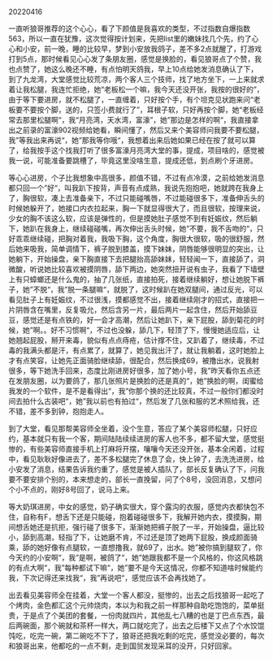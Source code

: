 20220416

一直听狼哥推荐的这个心心，看了下颜值是我喜欢的类型，不过指数自爆指数563，所以一直在犹豫，这次觉得按计划来，先把list里的嫩妹找几个先，约了心心和小安，前一晚，睡的比较早，梦到小安放我鸽子，差不多2点就醒了，打游戏打到5点，那时候看见心心发了条朋友圈，感觉是换脸的，看见狼哥点了个赞，我也点赞了，她这么晚还不睡，有点怕明天鸽我，早上10点给她发消息确认了下，到了九龙湾，大堂感觉比较荒凉，两个客人三个技师，找了地方坐下，一上来就求着让我松腿，我连忙拒绝，她“老板松一个嘛，我今天还没开张，我按的很好的”，由于等下要进房，就不松腿了，一直缠着，只好按个手，有个坦克见状跑来问“老板要不要按个脚，送的，只签小费就行了”，耳根子软，只好再按个脚，她“老板经常去那里松腿啊“，我“月亮湾，天水湾，富濠”，她”那边是怎样的啊“，我直接拿出之前录的富濠902视频给她看，瞬间懂了，然后又来个美容师问我要不要松腿，我”等我出来再说“，她”那我等你哦“，我想着出来后她如果已经在按了就可以算了，给我按手这个找我打听了很多富濠月亮湾大堂的事，提成，项目啥的，感觉被我一说，可能准备要跳槽了，毕竟这里没啥生意，提成还低，到点刷个牙进房。

等心心进房，个子比我想象中高很多，颜值不错，不过有点冷漠，之前给她发消息都只回一个”好“，叫我趴下按背，声音有点成熟，我说先抱抱吧，她就跨在我身上了，胸很软，凑上去准备亲下，不过只能碰嘴唇，不过能碰很多下，准备伸舌头的时候她躲开了，她接口内衣拉起来，胸一下就显得很大了，而且很软，按理来说，少女的胸不该这么软，应该是弹性的，但是摸她肚子感觉不到有妊娠纹，然后躺下，她趴在我身上，继续碰碰嘴，再次伸出舌头时候，她”不要，我不舌吻的“，只好乖乖继续碰，把胸对着我，我吸下胸，这个角度，胸很大很软，吸的很舒服，然后她来吸我，简单调情下，裤子脱到膝盖，摸下妹妹，阴唇能够很明显的突出，让她躺下，开始操盘，亲下胸直接下去把腿抬高舔妹妹，轻轻闻一下，直接舔了，洞微酸，听说她比较喜欢被摸阴唇，舔下两边，她突然扭开说有虫子，我看了下墙壁上有只蟑螂还是什么鬼的，抽了几张纸，直接拍死，接着继续躺好，想让她脱下裤子，她”不脱“，我”脱一条腿嘛“，就脱了，这时候趴在她双腿间，通过反光，可以看见肚子上有妊娠纹，不过很浅，摸都感觉不出，接着继续刚才的招式，直接把一片阴唇含在嘴里，反复吸允，然后含另一片，最后两片一起含住，然后开始舔豆豆，感觉还是有点铁的，好一会才高潮，然后让她趴下，亲下屁股，舔到菊花的时候，她”啊。。好不习惯啊“，不过也没躲，舔几下，轻顶了下，慢慢她适应后，让她翘起屁股，掰开来毒，貌似有点点痔疮，估计撑不住，又趴着了，继续毒，不过毒的我满头都是汗，有点累了，就算了，她见我出汗了，就让我躺着，这时她脸上才有点笑容，让她先正面骑脸继续舔，很配合，然后换成69，被撸出水，说我射很多，等下她洗手回来，态度比刚进房好很多，加了她小号，我”昨天看你五点还在发朋友圈，以为要鸽了，那几张照片是换脸的还是真的“，她”换脸的啊，闺蜜给我发的一个软件，是不是看得出“，我”你那个换的还比较真，不过一般你们都没时间去拍什么古装吧“，她”我以前也有拍过“，然后发了几张和服的艺术照给我，还不错，差不多到钟，抱抱走人。

到了大堂，看见那帮美容师全坐着，没个生意，答应了某个美容师松腿，只好应约，基本就只有我一个客，期间陆陆续续进房的客人也不多，都不留大堂，感觉挺惨的，有些美容师直接手机上打麻将开摆，嚷嚷今天还没开张，基本全闲着，过程中，看见耿耿好像进去了，差不多松腿完了休息了会，快上钟了，去洗洗进房，给小安发了消息，结果告诉我约重了，感觉是被人插队了，部长反复确认了下，问我要不要安排个别的，本来想走的，部长一直挽留，问了个8号，没回消息，又想问个小不点的，刚好8号回了，说马上来。

等大奶琪进房，中女的感觉，奶子确实很大，穿个露沟的衣服，感觉内衣都快包不住，自称有F，想舌下还是只能碰，抱着碰碰很多下，我解开她内衣，摸摸胸，期间想舌她还是抗拒，强行碰了很多下，渐渐她把裤子脱了一半，开始操盘，逼比较小，舔到高潮，轻指了下，让她磨不肯，不过还是顶了她两下屁股，换成颜面骑乘，舔的她好像有点腿软，一直想撸我，就69了，出水。她”被你搞到腿软了，你今天约的小安啊“，我”是啊，被鸽了“，她”她跟我都不是一个风格的，你这风格跳的有点大啊“，我”每种都试下嘛“，她”要不是今天这情况，你都不知道啥时候能约我，下次记得还来找我“，我”再说吧“，感觉应该不会再找她了。

出去看见美容师全在挂着，大堂一个客人都没，挺惨的，出去之后找狼哥一起吃了个烤肉，金色都汇这个元帅烧肉，本以为和我之前一样那种自助吃饱饱的，菜单挺贵，于是点了个美团的套餐，一份肉就四片，其他乱七八糟的也是丁巴点东西，最后两碗面，那个碗就和茶杯一样大，两口就吃完了，出去之后楼下又点了个水饺馄饨吃，吃完一碗，第二碗吃不下了，狼哥还把我吃剩的吃完，感觉没必要的，每次和狼哥出来，他都吃的一点不剩，走到国贸发现采耳的没开，只好回家。